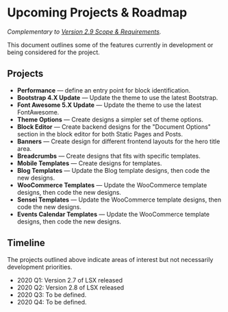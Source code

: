 # Upcoming Projects & Roadmap

_Complementary to [Version 2.9 Scope & Requirements](https://github.com/lightspeeddevelopment/lsx/issues/359)._

This document outlines some of the features currently in development or being considered for the project. 

## Projects

- **Performance** — define an entry point for block identification. 
- **Bootstrap 4.X Update** — Update the theme to use the latest Bootstrap.
- **Font Awesome 5.X Update** — Update the theme to use the latest FontAwesome.
- **Theme Options** — Create designs a simpler set of theme options.
- **Block Editor** — Create backend designs for the "Document Options" section in the block editor for both Static Pages and Posts.
- **Banners** — Create design for different frontend layouts for the hero title area.
- **Breadcrumbs** — Create designs that fits with specific templates.
- **Mobile Templates** — Create designs for templates.
- **Blog Templates** — Update the Blog template designs, then code the new designs.
- **WooCommerce Templates** — Update the WooCommerce template designs, then code the new designs.
- **Sensei Templates** — Update the WooCommerce template designs, then code the new designs.
- **Events Calendar Templates** — Update the WooCommerce template designs, then code the new designs.

## Timeline

The projects outlined above indicate areas of interest but not necessarily development priorities. 

- 2020 Q1: Version 2.7 of LSX released
- 2020 Q2: Version 2.8 of LSX released
- 2020 Q3: To be defined.
- 2020 Q4: To be defined.

